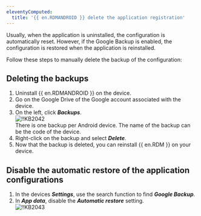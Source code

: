 ```yaml
---
eleventyComputed:
  title: '{{ en.RDMANDROID }} delete the application registration'
---
```

Usually, when the application is uninstalled, the configuration is automatically reset. However, if the Google Backup is enabled, the configuration is restored when the application is reinstalled.

Follow these steps to manually delete the backup of the configuration:

## Deleting the backups

1. Uninstall {{ en.RDMANDROID }} on the device.
1. Go on the Google Drive of the Google account associated with the device.
1. On the left, click ***Backups***.  
![!!KB2042](https://webdevolutions.azureedge.net/docs/en/kb/KB2042.png)  
There is one backup per Android device. The name of the backup can be the code of the device.
1. Right-click on the backup and select ***Delete***.
1. Now that the backup is deleted, you can reinstall {{ en.RDM }} on your device.

## Disable the automatic restore of the application configurations

1. In the devices ***Settings***, use the search function to find ***Google Backup***.
1. In ***App data***, disable the ***Automatic restore*** setting.  
![!!KB2043](https://webdevolutions.azureedge.net/docs/en/kb/KB2043.png)
